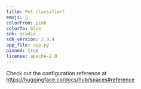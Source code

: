 ```yaml
---
title: Pet classifier!
emoji: 🐶
colorFrom: pink
colorTo: blue
sdk: gradio
sdk_version: 2.9.4
app_file: app.py
pinned: true
license: apache-2.0
---
```


Check out the configuration reference at https://huggingface.co/docs/hub/spaces#reference